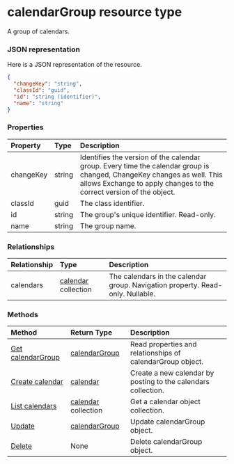 # calendarGroup resource type

A group of calendars.

### JSON representation

Here is a JSON representation of the resource.

<!-- {
  "blockType": "resource",
  "optionalProperties": [

  ],
  "@odata.type": "microsoft.graph.calendargroup"
}-->

```json
{
  "changeKey": "string",
  "classId": "guid",
  "id": "string (identifier)",
  "name": "string"
}

```
### Properties
| Property	   | Type	|Description|
|:---------------|:--------|:----------|
|changeKey|string|Identifies the version of the calendar group. Every time the calendar group is changed, ChangeKey changes as well. This allows Exchange to apply changes to the correct version of the object.|
|classId|guid|The class identifier.|
|id|string|The group's unique identifier. Read-only.|
|name|string|The group name.|

### Relationships
| Relationship | Type	|Description|
|:---------------|:--------|:----------|
|calendars|[calendar](calendar.md) collection|The calendars in the calendar group. Navigation property. Read-only. Nullable.|

### Methods

| Method		   | Return Type	|Description|
|:---------------|:--------|:----------|
|[Get calendarGroup](../api/calendargroup_get.md) | [calendarGroup](calendargroup.md) |Read properties and relationships of calendarGroup object.|
|[Create calendar](../api/calendargroup_post_calendars.md) |[calendar](calendar.md)| Create a new calendar by posting to the calendars collection.|
|[List calendars](../api/calendargroup_list_calendars.md) |[calendar](calendar.md) collection| Get a calendar object collection.|
|[Update](../api/calendargroup_update.md) | [calendarGroup](calendargroup.md)	|Update calendarGroup object. |
|[Delete](../api/calendargroup_delete.md) | None |Delete calendarGroup object. |

<!-- uuid: 8fcb5dbc-d5aa-4681-8e31-b001d5168d79
2015-10-25 14:57:30 UTC -->
<!-- {
  "type": "#page.annotation",
  "description": "calendarGroup resource",
  "keywords": "",
  "section": "documentation",
  "tocPath": ""
}-->